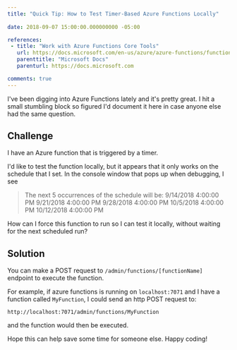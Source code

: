 ```yaml
---
title: "Quick Tip: How to Test Timer-Based Azure Functions Locally"
 
date: 2018-09-07 15:00:00.000000000 -05:00

references:
 - title: "Work with Azure Functions Core Tools"
   url: https://docs.microsoft.com/en-us/azure/azure-functions/functions-run-local#non-http-triggered-functions
   parenttitle: "Microsoft Docs"
   parenturl: https://docs.microsoft.com

comments: true
---
```


I've been digging into Azure Functions lately and it's pretty great. I hit a small stumbling block so figured I'd document it here in case anyone else had the same question.

## Challenge

I have an Azure function that is triggered by a timer.

I'd like to test the function locally, but it appears that it only works on the schedule that I set. In the console window that pops up when debugging, I see

> The next 5 occurrences of the schedule will be:
> 9/14/2018 4:00:00 PM
> 9/21/2018 4:00:00 PM
> 9/28/2018 4:00:00 PM
> 10/5/2018 4:00:00 PM
> 10/12/2018 4:00:00 PM

How can I force this function to run so I can test it locally, without waiting for the next scheduled run?

## Solution

You can make a POST request to `/admin/functions/[functionName]` endpoint to execute the function.

For example, if azure functions is running on `localhost:7071` and I have a function called `MyFunction`, I could send an http POST request to:

`http://localhost:7071/admin/functions/MyFunction`

and the function would then be executed.

Hope this can help save some time for someone else. Happy coding!